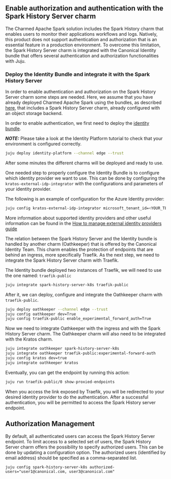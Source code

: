 ## Enable authorization and authentication with the Spark History Server charm

The Charmed Apache Spark solution includes the Spark History charm that enables users to monitor their applications workflows and logs. Natively, this product does not support authentication and authorization that is an essential feature in a production environment. To overcome this limitation, the Spark History Server charm is integrated with the Canonical Identity bundle that offers several authentication and authorization functionalities with Juju.

### Deploy the Identity Bundle and integrate it with the Spark History Server 

In order to enable authentication and authorization on the Spark History Server charm some steps are needed. Here, we assume that you have already deployed Charmed Apache Spark using 
the bundles, as described [here](/t/charmed-spark-k8s-documentation-how-to-deploy-charmed-spark/10979), that includes a Spark History Server charm, already configured with an object storage backend. 

In order to enable authentication, we first need to deploy the [identity bundle](https://discourse.charmhub.io/t/iam-bundle-deployment-tutorial/11916).

**_NOTE:_** Please take a look at the Identity Platform tutorial to check that your environment is configured correctly.

```bash
juju deploy identity-platform --channel edge --trust
```

After some minutes the different charms will be deployed and ready to use.

One needed step to properly configure the Identity Bundle is to configure which identity provider we want to use.
This can be done by configuring the `kratos-external-idp-integrator` with the configurations and parameters of your identity provider.

The following is an example of configuration for the Azure Identity provider:

```bash
juju config kratos-external-idp-integrator microsoft_tenant_id=<YOUR_TENANT_ID> provider=microsoft client_id=<YOUR_CLIENT_ID> client_secret=<YOUR_CLIENT_SECRETS>.
```

More information about supported identity providers and other useful information can be found in the [How to manage external identity providers guide](https://discourse.charmhub.io/t/how-to-manage-external-identity-providers/11910)

The relation between the Spark History Server and the Identity bundle is handled by another charm (Oathkeeper) that is offered by the Canonical Identity Team.
This charm enables the protection of endpoints that are behind an ingress, more specifically Traefik.
As the next step, we need to integrate the Spark History Server charm with Traefik.

The Identity bundle deployed two instances of Traefik, we will need to use the one named: `traefik-public`

```bash
juju integrate spark-history-server-k8s traefik-public

```

After it, we can deploy, configure and integrate the Oathkeeper charm with `traefik-public`.

```bash
juju deploy oathkeeper --channel edge --trust
juju config oathkeeper dev=True
juju config traefik-public enable_experimental_forward_auth=True
```

Now we need to integrate Oathkeeper with the ingress and with the Spark History Server charm. The Oathkeeper charm will also need to be integrated with the Kratos charm.

```bash
juju integrate oathkeeper spark-history-server-k8s
juju integrate oathkeeper traefik-public:experimental-forward-auth
juju config kratos dev=true
juju integrate oathkeeper kratos
```

Eventually, you can get the endpoint by running this action:

```bash
juju run traefik-public/0 show-proxied-endpoints
```

When you access the link exposed by Traefik, you will be redirected to your desired identity provider to do the authentication. After a successful authentication, you will be permitted to access the Spark History server endpoint.

## Authorization Management

By default, all authenticated users can access the Spark History Server endpoint. To limit access to a selected set of users, the Spark History Server charm offers the possibility to specify authorized users. This can be done by updating a configuration option. The authorized users (identified by email address) should be specified as a comma-separated list.

```
juju config spark-history-server-k8s authorized-users="user1@canonical.com, user3@canonical.com"
```